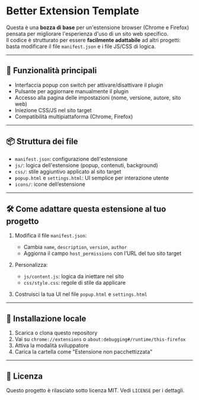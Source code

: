 # Better Extension Template

Questa è una **bozza di base** per un'estensione browser (Chrome e Firefox) pensata per migliorare l'esperienza d'uso di un sito web specifico.  
Il codice è strutturato per essere **facilmente adattabile** ad altri progetti: basta modificare il file `manifest.json` e i file JS/CSS di logica.

---

## 🚀 Funzionalità principali

- Interfaccia popup con switch per attivare/disattivare il plugin
- Pulsante per aggiornare manualmente il plugin
- Accesso alla pagina delle impostazioni (nome, versione, autore, sito web)
- Iniezione CSS/JS nel sito target
- Compatibilità multipiattaforma (Chrome, Firefox)

---

## 📦 Struttura dei file

- `manifest.json`: configurazione dell'estensione
- `js/`: logica dell'estensione (popup, contenuti, background)
- `css/`: stile aggiuntivo applicato al sito target
- `popup.html` e `settings.html`: UI semplice per interazione utente
- `icons/`: icone dell’estensione

---

## 🛠️ Come adattare questa estensione al tuo progetto

1. Modifica il file `manifest.json`:
   - Cambia `name`, `description`, `version`, `author`
   - Aggiorna il campo `host_permissions` con l’URL del tuo sito target

2. Personalizza:
   - `js/content.js`: logica da iniettare nel sito
   - `css/style.css`: regole di stile da applicare

3. Costruisci la tua UI nel file `popup.html` e `settings.html`

---

## 🧪 Installazione locale

1. Scarica o clona questo repository
2. Vai su `chrome://extensions` o `about:debugging#/runtime/this-firefox`
3. Attiva la modalità sviluppatore
4. Carica la cartella come "Estensione non pacchettizzata"

---

## 📄 Licenza

Questo progetto è rilasciato sotto licenza MIT. Vedi `LICENSE` per i dettagli.
